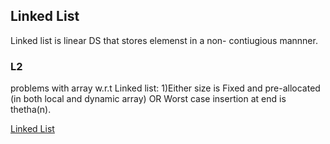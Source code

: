 ## Linked List

Linked list is linear DS that stores elemenst in a non- contiugious  mannner.

### L2

 problems with array w.r.t Linked list:
 1)Either size is Fixed and pre-allocated (in both local and dynamic array) OR  Worst case insertion at end is thetha(n).
 
 [Linked List](LinkedList.html)
